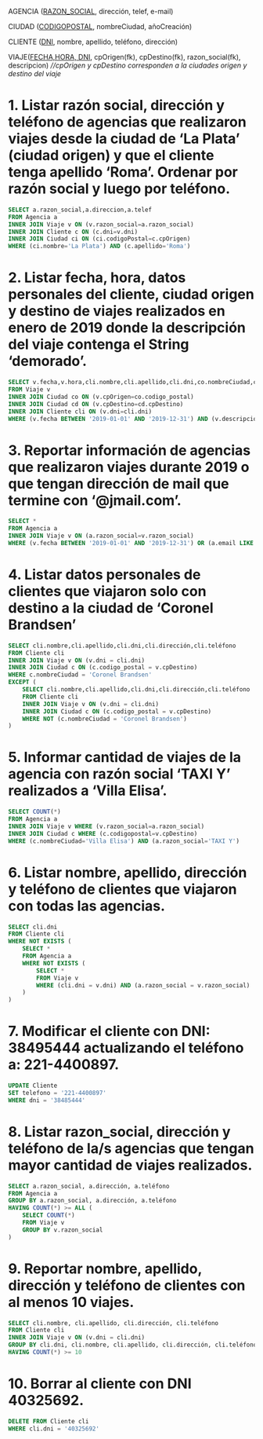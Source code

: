 AGENCIA (<ins>RAZON_SOCIAL</ins>, dirección, telef, e-mail)

CIUDAD (<ins>CODIGOPOSTAL</ins>, nombreCiudad, añoCreación)

CLIENTE (<ins>DNI</ins>, nombre, apellido, teléfono, dirección)

VIAJE(<ins>FECHA,HORA, DNI</ins>, cpOrigen(fk), cpDestino(fk), razon_social(fk), descripcion)
*//cpOrigen y cpDestino corresponden a la ciudades origen y destino del viaje*

# 1. Listar razón social, dirección y teléfono de agencias que realizaron viajes desde la ciudad de ‘La Plata’ (ciudad origen) y que el cliente tenga apellido ‘Roma’. Ordenar por razón social y luego por teléfono.

```sql
SELECT a.razon_social,a.direccion,a.telef
FROM Agencia a
INNER JOIN Viaje v ON (v.razon_social=a.razon_social)
INNER JOIN Cliente c ON (c.dni=v.dni)
INNER JOIN Ciudad ci ON (ci.codigoPostal=c.cpOrigen)
WHERE (ci.nombre='La Plata') AND (c.apellido='Roma')
```

# 2. Listar fecha, hora, datos personales del cliente, ciudad origen y destino de viajes realizados en enero de 2019 donde la descripción del viaje contenga el String ‘demorado’.

```sql
SELECT v.fecha,v.hora,cli.nombre,cli.apellido,cli.dni,co.nombreCiudad,cd.nombreCiudad
FROM Viaje v
INNER JOIN Ciudad co ON (v.cpOrigen=co.codigo_postal)
INNER JOIN Ciudad cd ON (v.cpDestino=cd.cpDestino)
INNER JOIN Cliente cli ON (v.dni=cli.dni)
WHERE (v.fecha BETWEEN '2019-01-01' AND '2019-12-31') AND (v.descripción LIKE '%demorado%')
```

# 3. Reportar información de agencias que realizaron viajes durante 2019 o que tengan dirección de mail que termine con ‘@jmail.com’.

```sql
SELECT *
FROM Agencia a
INNER JOIN Viaje v ON (a.razon_social=v.razon_social)
WHERE (v.fecha BETWEEN '2019-01-01' AND '2019-12-31') OR (a.email LIKE '%@jmail.com')
```

# 4. Listar datos personales de clientes que viajaron solo con destino a la ciudad de ‘Coronel Brandsen’

```sql
SELECT cli.nombre,cli.apellido,cli.dni,cli.dirección,cli.teléfono
FROM Cliente cli
INNER JOIN Viaje v ON (v.dni = cli.dni)
INNER JOIN Ciudad c ON (c.codigo_postal = v.cpDestino)
WHERE c.nombreCiudad = 'Coronel Brandsen'
EXCEPT (
    SELECT cli.nombre,cli.apellido,cli.dni,cli.dirección,cli.teléfono
    FROM Cliente cli
    INNER JOIN Viaje v ON (v.dni = cli.dni)
    INNER JOIN Ciudad c ON (c.codigo_postal = v.cpDestino)
    WHERE NOT (c.nombreCiudad = 'Coronel Brandsen')
) 
```

# 5. Informar cantidad de viajes de la agencia con razón social ‘TAXI Y’ realizados a ‘Villa Elisa’.

```sql
SELECT COUNT(*)
FROM Agencia a
INNER JOIN Viaje v WHERE (v.razon_social=a.razon_social)
INNER JOIN Ciudad c WHERE (c.codigopostal=v.cpDestino)
WHERE (c.nombreCiudad='Villa Elisa') AND (a.razon_social='TAXI Y')
```

# 6. Listar nombre, apellido, dirección y teléfono de clientes que viajaron con todas las agencias.

```sql
SELECT cli.dni
FROM Cliente cli
WHERE NOT EXISTS (
    SELECT *
    FROM Agencia a
    WHERE NOT EXISTS (
        SELECT *
        FROM Viaje v
        WHERE (cli.dni = v.dni) AND (a.razon_social = v.razon_social)
    )
)
```

# 7. Modificar el cliente con DNI: 38495444 actualizando el teléfono a: 221-4400897.

```sql
UPDATE Cliente
SET telefono = '221-4400897'
WHERE dni = '38485444'
```

# 8. Listar razon_social, dirección y teléfono de la/s agencias que tengan mayor cantidad de viajes realizados.

```sql
SELECT a.razon_social, a.dirección, a.teléfono
FROM Agencia a
GROUP BY a.razon_social, a.dirección, a.teléfono
HAVING COUNT(*) >= ALL (
    SELECT COUNT(*)
    FROM Viaje v
    GROUP BY v.razon_social
)
```

# 9. Reportar nombre, apellido, dirección y teléfono de clientes con al menos 10 viajes.

```sql
SELECT cli.nombre, cli.apellido, cli.dirección, cli.teléfono
FROM Cliente cli
INNER JOIN Viaje v ON (v.dni = cli.dni)
GROUP BY cli.dni, cli.nombre, cli.apellido, cli.dirección, cli.teléfono
HAVING COUNT(*) >= 10
```

# 10. Borrar al cliente con DNI 40325692.

```sql
DELETE FROM Cliente cli
WHERE cli.dni = '40325692'
```